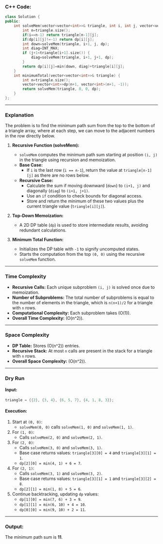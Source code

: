 ### C++ Code: 
```cpp
class Solution {
public:
    int solveMem(vector<vector<int>>& triangle, int i, int j, vector<vector<int>>& dp){
        int n=triangle.size();
        if(i==n-1) return triangle[n-1][j];
        if(dp[i][j]!=-1) return dp[i][j];
        int down=solveMem(triangle, i+1, j, dp);
        int diag=INT_MAX;
        if (j+1<triangle[i+1].size()) {
            diag=solveMem(triangle, i+1, j+1, dp);
        }
        return dp[i][j]=min(down, diag)+triangle[i][j];
    }
    int minimumTotal(vector<vector<int>>& triangle) {
        int n=triangle.size();
        vector<vector<int>>dp(n+1, vector<int>(n+1, -1));
        return solveMem(triangle, 0, 0, dp);
    }
};
```

---

### **Explanation**
The problem is to find the minimum path sum from the top to the bottom of a triangle array, where at each step, we can move to the adjacent numbers in the row directly below.

1. **Recursive Function (solveMem):**
   - `solveMem` computes the minimum path sum starting at position `(i, j)` in the triangle using recursion and memoization.
   - **Base Case:** 
     - If `i` is the last row (`i == n-1`), return the value at `triangle[n-1][j]` as there are no rows below.
   - **Recursive Case:**
     - Calculate the sum if moving downward (`down`) to `(i+1, j)` and diagonally (`diag`) to `(i+1, j+1)`.
     - Use an `if` condition to check bounds for diagonal access.
     - Store and return the minimum of these two values plus the current triangle value (`triangle[i][j]`).

2. **Top-Down Memoization:**
   - A 2D DP table (`dp`) is used to store intermediate results, avoiding redundant calculations.

3. **Minimum Total Function:**
   - Initializes the DP table with `-1` to signify uncomputed states.
   - Starts the computation from the top `(0, 0)` using the recursive `solveMem` function.

---

### **Time Complexity**
- **Recursive Calls:** Each unique subproblem `(i, j)` is solved once due to memoization.
- **Number of Subproblems:** The total number of subproblems is equal to the number of elements in the triangle, which is `n(n+1)/2` for a triangle with `n` rows.
- **Computational Complexity:** Each subproblem takes \(O(1)\). 
- **Overall Time Complexity:** \(O(n^2)\).

---

### **Space Complexity**
- **DP Table:** Stores \(O(n^2)\) entries.
- **Recursive Stack:** At most `n` calls are present in the stack for a triangle with `n` rows.
- **Overall Space Complexity:** \(O(n^2)\).

---

### **Dry Run**

#### Input:
```cpp
triangle = {{2}, {3, 4}, {6, 5, 7}, {4, 1, 8, 3}};
```

#### Execution:

1. Start at `(0, 0)`: 
   - `solveMem(0, 0)` calls `solveMem(1, 0)` and `solveMem(1, 1)`.
2. For `(1, 0)`:
   - Calls `solveMem(2, 0)` and `solveMem(2, 1)`.
3. For `(2, 0)`:
   - Calls `solveMem(3, 0)` and `solveMem(3, 1)`.
   - Base case returns values: `triangle[3][0] = 4` and `triangle[3][1] = 1`.
   - `dp[2][0] = min(4, 1) + 6 = 7`.
4. For `(2, 1)`:
   - Calls `solveMem(3, 1)` and `solveMem(3, 2)`.
   - Base case returns values: `triangle[3][1] = 1` and `triangle[3][2] = 8`.
   - `dp[2][1] = min(1, 8) + 5 = 6`.
5. Continue backtracking, updating `dp` values:
   - `dp[1][0] = min(7, 6) + 3 = 9`.
   - `dp[1][1] = min(6, 10) + 4 = 10`.
   - `dp[0][0] = min(9, 10) + 2 = 11`.

---

### Output:
The minimum path sum is **11**.
